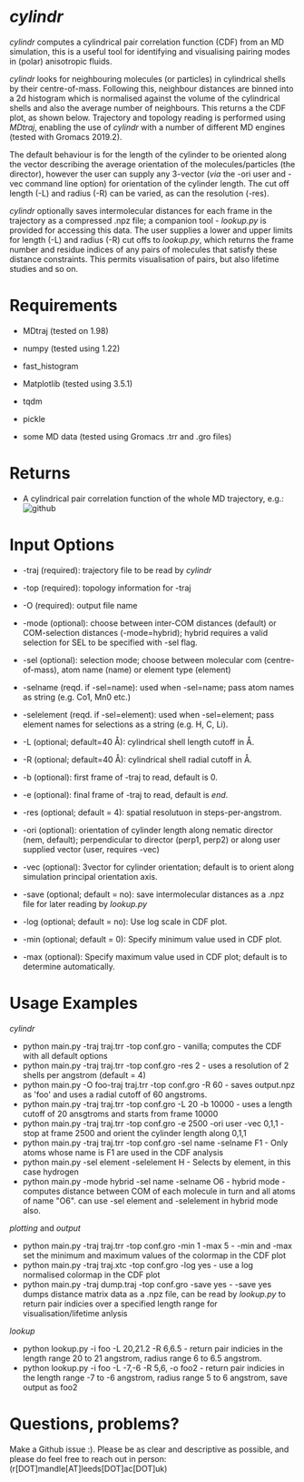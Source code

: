 # _cylindr_
_cylindr_ computes a cylindrical pair correlation function (CDF) from an MD simulation, this is a useful tool for identifying and visualising pairing modes in (polar) anisotropic fluids.

_cylindr_ looks for neighbouring molecules (or particles) in cylindrical shells by their centre-of-mass. Following this, neighbour distances are binned into a 2d histogram which is normalised against the volume of the cylindrical shells and also the average number of neighbours. This returns a the CDF plot, as shown below.  Trajectory and topology reading is performed using _MDtraj_, enabling the use of _cylindr_ with a number of different MD engines (tested with Gromacs 2019.2).

The default behaviour is for the length of the cylinder to be oriented along the vector describing the average orientation of the molecules/particles (the director), however the user can supply any 3-vector (_via_ the -ori user and -vec command line option) for orientation of the cylinder length. The cut off length (-L) and radius (-R) can be varied, as can the resolution (-res).

_cylindr_ optionally saves intermolecular distances for each frame in the trajectory as a compressed .npz file; a companion tool - _lookup.py_ is provided for accessing this data. The user supplies a lower and upper limits for length (-L) and radius (-R) cut offs to _lookup.py_, which returns the frame number and residue indices of any pairs of molecules that satisfy these distance constraints. This permits visualisation of pairs, but also lifetime studies and so on.

# Requirements
* MDtraj (tested on 1.98)
* numpy (tested using 1.22)
* fast_histogram
* Matplotlib (tested using 3.5.1)
* tqdm
* pickle

* some MD data (tested using Gromacs .trr and .gro files)

# Returns
* A cylindrical pair correlation function of the whole MD trajectory, e.g.:
![github](https://user-images.githubusercontent.com/101199234/174793536-b49d7abf-e66e-4a04-8ee7-b7b1ad93aa3a.png)


# Input Options
* -traj (required): trajectory file to be read by _cylindr_
* -top (required): topology information for -traj
* -O (required): output file name

* -mode (optional): choose between inter-COM distances (default) or COM-selection distances (-mode=hybrid); hybrid requires a valid selection for SEL to be specified with -sel flag.
* -sel (optional): selection mode; choose between molecular com (centre-of-mass), atom name (name) or element type (element)
* -selname (reqd. if -sel=name): used when -sel=name; pass atom names as string (e.g. Co1, Mn0 etc.)
* -selelement (reqd. if -sel=element): used when -sel=element; pass element names for selections as a string (e.g. H, C, Li).

* -L (optional; default=40 Å): cylindrical shell length cutoff in Å.
* -R (optional; default=40 Å): cylindrical shell radial cutoff in Å.
* -b (optional): first frame of -traj to read, default is 0.
* -e (optional): final frame of -traj to read, default is _end_.
* -res (optional; default = 4): spatial resolutuon in steps-per-angstrom.
* -ori (optional): orientation of cylinder length along nematic director (nem, default); perpendicular to director (perp1, perp2) or along user supplied vector (user, requires -vec)
* -vec (optional): 3vector for cylinder orientation; default is to orient along simulation principal orientation axis.

* -save (optional; default = no): save intermolecular distances as a .npz file for later reading by _lookup.py_
* -log (optional; default = no): Use log scale in CDF plot.
* -min (optional; default = 0): Specify minimum value used in CDF plot.
*  -max (optional): Specify maximum value used in CDF plot; default is to determine automatically.


# Usage Examples
_cylindr_
* python main.py -traj traj.trr -top conf.gro                        - vanilla; computes the CDF with all default options
* python main.py -traj traj.trr -top conf.gro -res 2                 - uses a resolution of 2 shells per angstrom (default = 4)
* python main.py -O foo-traj traj.trr -top conf.gro -R 60            - saves output.npz as 'foo' and uses a radial cutoff of 60 angstroms.
* python main.py -traj traj.trr -top conf.gro -L 20 -b 10000         - uses a length cutoff of 20 ansgtroms and starts from frame 10000
* python main.py -traj traj.trr -top conf.gro -e 2500 -ori user -vec 0,1,1     - stop at frame 2500 and orient the cylinder length along 0,1,1
* python main.py -traj traj.trr -top conf.gro -sel name -selname F1  - Only atoms whose name is F1 are used in the CDF analysis
* python main.py -sel element -selelement H                          - Selects by element, in this case hydrogen
* python main.py -mode hybrid -sel name -selname O6                  - hybrid mode - computes distance between COM of each molecule in turn and all atoms of name "O6". can use -sel element and -selelement in hybrid mode also.

_plotting_ and _output_
* python main.py -traj traj.trr -top conf.gro -min 1 -max 5          - -min and -max set the minimum and maximum values of the colormap in the CDF plot
* python main.py -traj traj.xtc -top conf.gro -log yes               - use a log normalised colormap in the CDF plot
* python main.py -traj dump.traj -top conf.gro -save yes             - -save yes dumps distance matrix data as a .npz file, can be read by _lookup.py_ to return pair indicies over a specified length range for visualisation/lifetime anlysis
 
_lookup_
* python lookup.py -i foo -L 20,21.2 -R 6,6.5                           - return pair indicies in the length range 20 to 21 angstrom, radius range 6 to 6.5 angstrom.
* python lookup.py -i foo -L -7,-6 -R 5,6, -o foo2                      - return pair indicies in the length range -7 to -6 angstrom, radius range 5 to 6 angstrom, save output as foo2
# Questions, problems?
Make a Github issue :). Please be as clear and descriptive as possible, and please do feel free to reach out in person: (r[DOT]mandle[AT]leeds[DOT]ac[DOT]uk)
